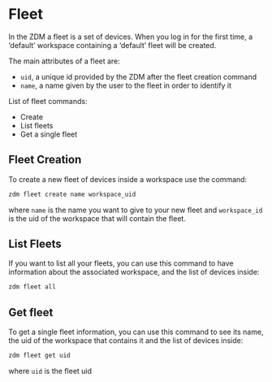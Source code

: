 # Fleet
In the ZDM a fleet is a set of devices. 
When you log in for the first time, a ‘default’ workspace containing a ‘default’ fleet will be created. 

The main attributes of a fleet are:

* ```uid```, a unique id provided by the ZDM after the fleet creation command
* ```name```, a name given by the user to the fleet in order to identify it

List of fleet commands:

* Create
* List fleets
* Get a single fleet

## Fleet Creation
To create a new fleet of devices inside a workspace use the command:

```bash
zdm fleet create name workspace_uid
```
where ```name``` is the name you want to give to your new fleet and ```workspace_id``` is the uid of the workspace that will contain the fleet.

## List Fleets
If you want to list all your fleets, you can use this command to have information about the associated workspace, and the list of devices inside:

```bash
zdm fleet all
```

## Get fleet

To get a single fleet information, you can use this command to see its name, the uid of the workspace that contains it and the list of devices inside:

```bash
zdm fleet get uid
```

where ```uid``` is the fleet uid

